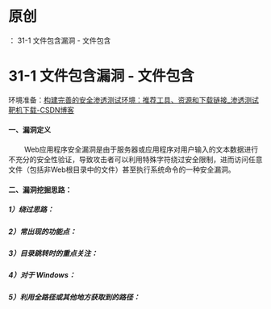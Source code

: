 # 原创
：  31-1 文件包含漏洞 - 文件包含

# 31-1 文件包含漏洞 - 文件包含

环境准备：[构建完善的安全渗透测试环境：推荐工具、资源和下载链接_渗透测试靶机下载-CSDN博客](https://blog.csdn.net/weixin_43263566/article/details/129031187)

#### 一、漏洞定义

        Web应用程序安全漏洞是由于服务器或应用程序对用户输入的文本数据进行不充分的安全性验证，导致攻击者可以利用特殊字符绕过安全限制，进而访问任意文件（包括非Web根目录中的文件）甚至执行系统命令的一种安全漏洞。

#### 二、漏洞挖掘思路：

##### 1）绕过思路：

##### 2）常出现的功能点：

##### 3）目录跳转时的重点关注：

##### 4）对于 Windows：

##### 5）利用全路径或其他地方获取到的路径：
